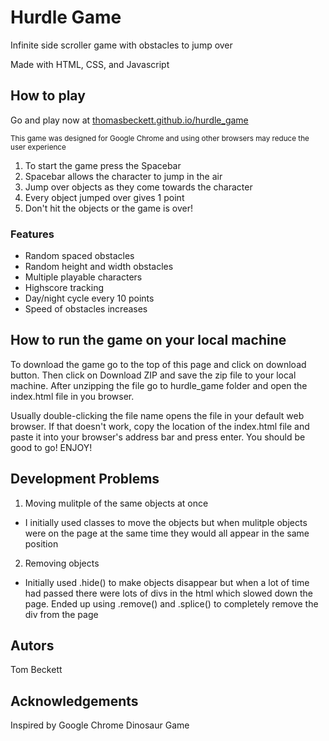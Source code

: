 # Hurdle Game

<p>Infinite side scroller game with obstacles to jump over</p>
<p>Made with HTML, CSS, and Javascript</p>

## How to play

Go and play now at [thomasbeckett.github.io/hurdle_game](https://thomasbeckett.github.io/hurdle_game)
<p><sub>This game was designed for Google Chrome and using other browsers may reduce the user experience</sub></p>

1. To start the game press the Spacebar
2. Spacebar allows the character to jump in the air
3. Jump over objects as they come towards the character
4. Every object jumped over gives 1 point
2. Don't hit the objects or the game is over!

### Features

- Random spaced obstacles
- Random height and width obstacles
- Multiple playable characters
- Highscore tracking
- Day/night cycle every 10 points
- Speed of obstacles increases

## How to run the game on your local machine
To download the game go to the top of this page and click on download button. Then click on Download ZIP and save the zip file to your local machine. After unzipping the file go to hurdle_game folder and open the index.html file in you browser.

Usually double-clicking the file name opens the file in your default web browser. If that doesn't work, copy the location of the index.html file and paste it into your browser's address bar and press enter. You should be good to go! ENJOY!


## Development Problems
1. Moving mulitple of the same objects at once
 - I initially used classes to move the objects but when mulitple objects were on the page at the same time they would all appear in the same position
2. Removing objects
 - Initially used .hide() to make objects disappear but when a lot of time had passed there were lots of divs in the html which slowed down the page. Ended up using .remove() and .splice() to completely remove the div from the page
 


## Autors
<p>Tom Beckett</p>

## Acknowledgements
Inspired by Google Chrome Dinosaur Game

